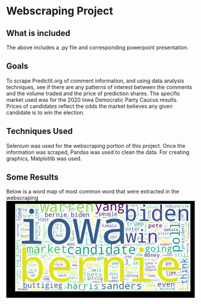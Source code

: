 # Webscraping Project
## What is included
The above includes a .py file and corresponding powerpoint presentation. 
## Goals
To scrape Predictit.org of comment information, and using data analysis techniques, see if there are any patterns of interest between the comments and the volume traded and the price of prediction shares. The specific market used was for the 2020 Iowa Democratic Party Caucus results. Prices of candidates reflect the odds the market believes any given candidate is to win the election.
## Techniques Used
Selenium was used for the webscraping portion of this project. Once the information was scraped, Pandas was used to clean the data. For creating graphics, Matplotlib was used.
## Some Results
Below is a word map of most common word that were extracted in the webscraping 
![Word Map](wordMap.png)
